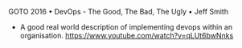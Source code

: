  GOTO 2016 • DevOps - The Good, The Bad, The Ugly • Jeff Smith
 - A good real world description of implementing devops within an organisation.
 https://www.youtube.com/watch?v=qLUt6bwNnks
 